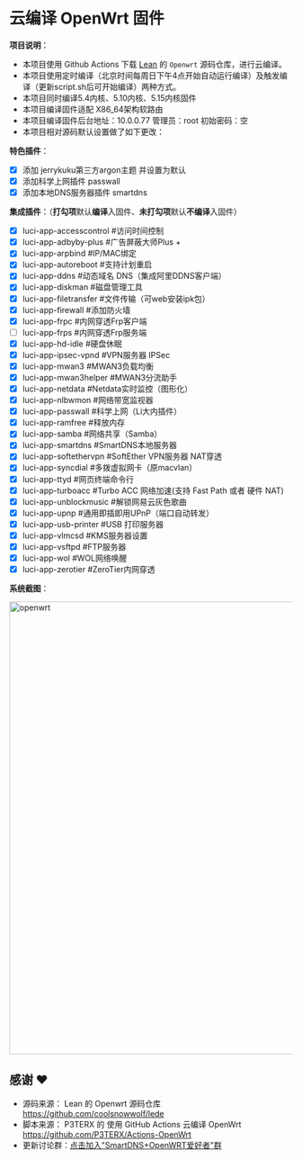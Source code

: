 # 云编译 OpenWrt 固件

**项目说明**：
- 本项目使用 Github Actions 下载 [Lean](https://github.com/coolsnowwolf/lede) 的 `Openwrt` 源码仓库，进行云编译。
- 本项目使用定时编译（北京时间每周日下午4点开始自动运行编译）及触发编译（更新script.sh后可开始编译）两种方式。
- 本项目同时编译5.4内核、5.10内核、5.15内核固件
- 本项目编译固件适配 X86_64架构软路由
- 本项目编译固件后台地址：10.0.0.77 管理员：root  初始密码：空
- 本项目相对源码默认设置做了如下更改：

**特色插件**：
  - [x] 添加 jerrykuku第三方argon主题 并设置为默认
  - [x] 添加科学上网插件 passwall
  - [x] 添加本地DNS服务器插件 smartdns
  
**集成插件**：（**打勾项**默认**编译**入固件、**未打勾项**默认**不编译**入固件）
  - [x] luci-app-accesscontrol  #访问时间控制
  - [x] luci-app-adbyby-plus  #广告屏蔽大师Plus +
  - [x] luci-app-arpbind  #IP/MAC绑定
  - [x] luci-app-autoreboot  #支持计划重启
  - [x] luci-app-ddns   #动态域名 DNS（集成阿里DDNS客户端）
  - [x] luci-app-diskman   #磁盘管理工具
  - [x] luci-app-filetransfer  #文件传输（可web安装ipk包）
  - [x] luci-app-firewall   #添加防火墙
  - [x] luci-app-frpc   #内网穿透Frp客户端
  - [ ] luci-app-frps   #内网穿透Frp服务端
  - [x] luci-app-hd-idle  #硬盘休眠
  - [x] luci-app-ipsec-vpnd  #VPN服务器 IPSec
  - [x] luci-app-mwan3   #MWAN3负载均衡
  - [x] luci-app-mwan3helper   #MWAN3分流助手
  - [x] luci-app-netdata  #Netdata实时监控（图形化）
  - [x] luci-app-nlbwmon   #网络带宽监视器
  - [x] luci-app-passwall  #科学上网（Li大内插件）
  - [x] luci-app-ramfree  #释放内存
  - [x] luci-app-samba   #网络共享（Samba）
  - [x] luci-app-smartdns  #SmartDNS本地服务器
  - [x] luci-app-softethervpn  #SoftEther VPN服务器  NAT穿透
  - [x] luci-app-syncdial  #多拨虚拟网卡（原macvlan）
  - [x] luci-app-ttyd   #网页终端命令行
  - [x] luci-app-turboacc   #Turbo ACC 网络加速(支持 Fast Path 或者 硬件 NAT) 
  - [x] luci-app-unblockmusic  #解锁网易云灰色歌曲
  - [x] luci-app-upnp   #通用即插即用UPnP（端口自动转发）
  - [x] luci-app-usb-printer  #USB 打印服务器
  - [x] luci-app-vlmcsd  #KMS服务器设置
  - [x] luci-app-vsftpd  #FTP服务器
  - [x] luci-app-wol   #WOL网络唤醒
  - [x] luci-app-zerotier  #ZeroTier内网穿透

**系统截图**：

<img width="805" alt="openwrt" src="https://user-images.githubusercontent.com/59355325/143574001-02a80f54-a188-460e-83d1-6f08428ba57e.png">

## 感谢 ❤️
- 源码来源： Lean 的 Openwrt 源码仓库 https://github.com/coolsnowwolf/lede
- 脚本来源： P3TERX 的 使用 GitHub Actions 云编译 OpenWrt https://github.com/P3TERX/Actions-OpenWrt
- 更新讨论群：[点击加入"SmartDNS+OpenWRT爱好者"群](https://t.me/SmartDNS_OpenWRT)

